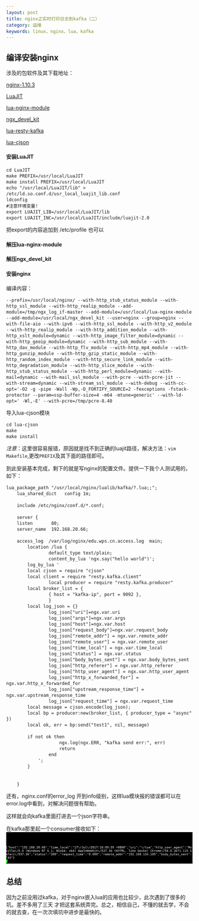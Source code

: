 ```yaml
---
layout: post
title: nginx之实时打印日志到kafka（二）
category: 运维
keywords: linux，nginx，lua，kafka
---
```


## 编译安装nginx

涉及的包软件及其下载地址：

[nginx-1.10.3](http://nginx.org/)

[LuaJIT](http://luajit.org/download.html)

[lua-nginx-module](https://github.com/openresty/lua-nginx-module)

[ngx_devel_kit](https://github.com/simpl/ngx_devel_kit)

[lua-resty-kafka](https://github.com/doujiang24/lua-resty-kafka)

[lua-cjson](https://github.com/mpx/lua-cjson)

#### 安装LuaJIT
```shell
cd LuaJIT
make PREFIX=/usr/local/LuaJIT
make install PREFIX=/usr/local/LuaJIT
echo "/usr/local/LuaJIT/lib" > /etc/ld.so.conf.d/usr_local_luajit_lib.conf
ldconfig
#注意环境变量!
export LUAJIT_LIB=/usr/local/LuaJIT/lib
export LUAJIT_INC=/usr/local/LuaJIT/include/luajit-2.0
```
把export的内容追加到 /etc/profile 也可以

#### 解压lua-nginx-module

#### 解压ngx_devel_kit

#### 安装nginx

编译内容：
```shell
--prefix=/usr/local/nginx/ --with-http_stub_status_module --with-http_ssl_module --with-http_realip_module --add-module=/tmp/ngx_log_if-master --add-module=/usr/local/lua-nginx-module --add-module=/usr/local/ngx_devel_kit --user=nginx --group=nginx --with-file-aio --with-ipv6 --with-http_ssl_module --with-http_v2_module --with-http_realip_module --with-http_addition_module --with-http_xslt_module=dynamic --with-http_image_filter_module=dynamic --with-http_geoip_module=dynamic --with-http_sub_module --with-http_dav_module --with-http_flv_module --with-http_mp4_module --with-http_gunzip_module --with-http_gzip_static_module --with-http_random_index_module --with-http_secure_link_module --with-http_degradation_module --with-http_slice_module --with-http_stub_status_module --with-http_perl_module=dynamic --with-mail=dynamic --with-mail_ssl_module --with-pcre --with-pcre-jit --with-stream=dynamic --with-stream_ssl_module --with-debug --with-cc-opt='-O2 -g -pipe -Wall -Wp,-D_FORTIFY_SOURCE=2 -fexceptions -fstack-protector --param=ssp-buffer-size=4 -m64 -mtune=generic' --with-ld-opt=' -Wl,-E' --with-pcre=/tmp/pcre-8.40
```

导入lua-cjson模块
```
cd lua-cjson
make
make install
```
*注意*：这里很容易报错，原因就是找不到正确的luajit路径，解决方法：`vim Makefile`,更改`PREFIX`及其下面的路径即可。

到此安装基本完成，剩下的就是写nginx的配置文件。提供一下我个人测试用的，如下：
```
lua_package_path "/usr/local/nginx/lualib/kafka/?.lua;;";
    lua_shared_dict   config 1m;

    include /etc/nginx/conf.d/*.conf;

    server {
	listen       80;
	server_name  192.168.20.66;

	access_log  /var/log/nginx/edu.wps.cn.access.log  main;
        location /lua {
                default_type text/plain;
                content_by_lua 'ngx.say("hello world")';
		log_by_lua '
		local cjson = require "cjson"  
		local client = require "resty.kafka.client"
                local producer = require "resty.kafka.producer"
		local broker_list = {  
                { host = "kafka-ip", port = 9092 },
                }
		local log_json = {}  
                log_json["uri"]=ngx.var.uri  
                log_json["args"]=ngx.var.args  
                log_json["host"]=ngx.var.host  
                log_json["request_body"]=ngx.var.request_body  
                log_json["remote_addr"] = ngx.var.remote_addr  
                log_json["remote_user"] = ngx.var.remote_user  
                log_json["time_local"] = ngx.var.time_local  
                log_json["status"] = ngx.var.status  
                log_json["body_bytes_sent"] = ngx.var.body_bytes_sent  
                log_json["http_referer"] = ngx.var.http_referer  
                log_json["http_user_agent"] = ngx.var.http_user_agent  
                log_json["http_x_forwarded_for"] = ngx.var.http_x_forwarded_for  
                log_json["upstream_response_time"] = ngx.var.upstream_response_time  
                log_json["request_time"] = ngx.var.request_time
		local message = cjson.encode(log_json);
		local bp = producer:new(broker_list, { producer_type = "async" })
		local ok, err = bp:send("test1", nil, message)

		if not ok then  
                	ngx.log(ngx.ERR, "kafka send err:", err)  
                	return  
            	end  
        	';
        }


    }
```
还有，nginx.conf的error_log 开到info级别，这样lua模块报的错误都可以在error.log中看到，对解决问题很有帮助。

这样就会向kafka里面打进去一个json字符串。

在kafka那里起一个consumer接收如下：
![result-kafka](/assets/img/kafka01.png)

## 总结

因为之前没用过kafka，对于nginx嵌入lua的应用也比较少，此次遇到了很多的坑。差不多用了三天 才把这套系统弄完。总之，相信自己，不懂的就去学，不会的就去查，在一次次填坑中进步是最快的。
